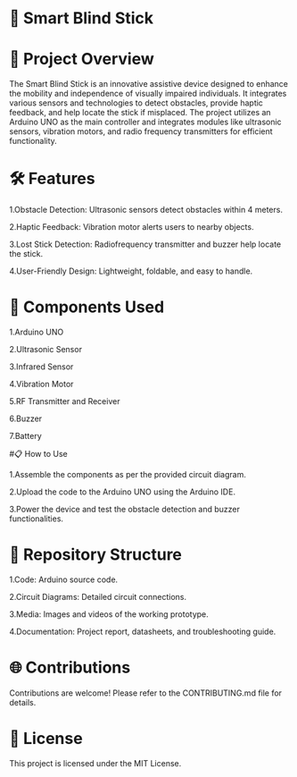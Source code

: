 # 🌟 Smart Blind Stick

# 🚀 Project Overview

The Smart Blind Stick is an innovative assistive device designed to enhance the mobility and independence of visually impaired individuals. It integrates various sensors and technologies to detect obstacles, provide haptic feedback, and help locate the stick if misplaced. The project utilizes an Arduino UNO as the main controller and integrates modules like ultrasonic sensors, vibration motors, and radio frequency transmitters for efficient functionality.

# 🛠️ Features

1.Obstacle Detection: Ultrasonic sensors detect obstacles within 4 meters.

2.Haptic Feedback: Vibration motor alerts users to nearby objects.

3.Lost Stick Detection: Radiofrequency transmitter and buzzer help locate the stick.

4.User-Friendly Design: Lightweight, foldable, and easy to handle.

# 🔧 Components Used

1.Arduino UNO

2.Ultrasonic Sensor

3.Infrared Sensor

4.Vibration Motor

5.RF Transmitter and Receiver

6.Buzzer

7.Battery

#📋 How to Use

1.Assemble the components as per the provided circuit diagram.

2.Upload the code to the Arduino UNO using the Arduino IDE.

3.Power the device and test the obstacle detection and buzzer functionalities.

# 📂 Repository Structure

1.Code: Arduino source code.

2.Circuit Diagrams: Detailed circuit connections.

3.Media: Images and videos of the working prototype.

4.Documentation: Project report, datasheets, and troubleshooting guide.

# 🌐 Contributions

Contributions are welcome! Please refer to the CONTRIBUTING.md file for details.

# 📝 License

This project is licensed under the MIT License.

